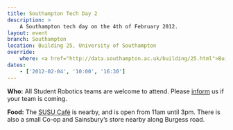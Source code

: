 ```yaml
---
title: Southampton Tech Day 2
description: >
    A Southampton tech day on the 4th of February 2012.
layout: event
branch: Southampton
location: Building 25, University of Southampton
override:
    where: <a href="http://data.southampton.ac.uk/building/25.html">Building 25</a>, University of Southampton Highfield Campus
dates:
    - ['2012-02-04', '10:00', '16:30']
---
```


**Who:** All Student Robotics teams are welcome to attend. Please [inform](/about/contactus) us if your team is coming.

**Food:** The [SUSU Café](http://www.susu.org/cafe/) is nearby, and is open from 11am until 3pm. There is also a small Co-op and Sainsbury’s store nearby along Burgess road.
